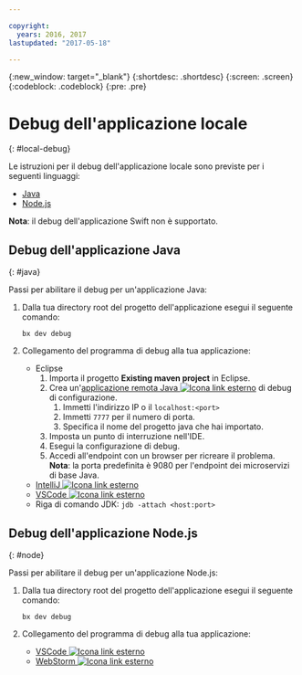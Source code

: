 ```yaml
---

copyright:
  years: 2016, 2017
lastupdated: "2017-05-18"

---
```

{:new_window: target="_blank"}
{:shortdesc: .shortdesc}
{:screen: .screen}
{:codeblock: .codeblock}
{:pre: .pre}

# Debug dell'applicazione locale
{: #local-debug}

Le istruzioni per il debug dell'applicazione locale sono previste per i seguenti linguaggi:

* [Java](#java)
* [Node.js](#node)

**Nota**: il debug dell'applicazione Swift non è supportato.

## Debug dell'applicazione Java
{: #java}

Passi per abilitare il debug per un'applicazione Java:

1. Dalla tua directory root del progetto dell'applicazione esegui il seguente comando:

	`bx dev debug`

2. Collegamento del programma di debug alla tua applicazione:

	* Eclipse
      1. Importa il progetto **Existing maven project** in Eclipse.
      2. Crea un'[applicazione remota Java ![Icona link esterno](../icons/launch-glyph.svg "Icona link esterno")](http://help.eclipse.org/neon/index.jsp?topic=%2Forg.eclipse.jdt.doc.user%2Ftasks%2Ftask-remotejava_launch_config.htm "Icona link esterno") di debug di configurazione.
      		1. Immetti l'indirizzo IP o il `localhost:<port>`  
      		2. Immetti `7777` per il numero di porta.
      		3. Specifica il nome del progetto java che hai importato.
      6. Imposta un punto di interruzione nell'IDE.
      7. Esegui la configurazione di debug.
      8. Accedi all'endpoint con un browser per ricreare il problema.  
	   **Nota**: la porta predefinita è 9080 per l'endpoint dei microservizi di base Java.
	* [IntelliJ ![Icona link esterno](../icons/launch-glyph.svg "Icona link esterno")](https://www.jetbrains.com/help/idea/2016.3/run-debug-configuration-remote.html "Icona link esterno")
	* [VSCode ![Icona link esterno](../icons/launch-glyph.svg "Icona link esterno")](https://marketplace.visualstudio.com/items?itemName=donjayamanne.javadebugge "Icona link esterno")
	* Riga di comando JDK: `jdb -attach <host:port>`

## Debug dell'applicazione Node.js

{: #node}

Passi per abilitare il debug per un'applicazione Node.js:

1. Dalla tua directory root del progetto dell'applicazione esegui il seguente comando:

	`bx dev debug`

2. Collegamento del programma di debug alla tua applicazione:
	* [VSCode ![Icona link esterno](../icons/launch-glyph.svg "Icona link esterno")](https://blog.docker.com/2016/07/live-debugging-docker/ "Icona link esterno")
	* [WebStorm ![Icona link esterno](../icons/launch-glyph.svg "Icona link esterno")](https://blog.alexseifert.com/2016/10/25/debugging-node-js-in-a-docker-container-with-webstorm/ "Icona link esterno")


<!--
## Swift application debugging - content from mike tunnicliffe
{: #swift}

Steps to enable debug for a Swift application:  

1. On the App server (or system where the Swift application will execute), you should start the 'lldb server':
 - `lldb-server platform -->
<!-- listen <port number>`
2. On the App server, build the Kitura-based server application using the debug configuration:
 - `swift build debug`
3. On the App server, start the Kitura-based server application:
 - `./build/debug/Kitura-Starter`
4. On the client system (also known as the host system), start the 'lldb client':
 - `lldb`
5. Configure lldb client to connect to lldb-server:
 - `(lldb) platform select remote-linux`
 - `(lldb) platform connect connect://<ip address server>:<port number server>`
6. Execute commands to debug remote program:
 - `(lldb) process attach -->
<!--pid 3626`
-->

